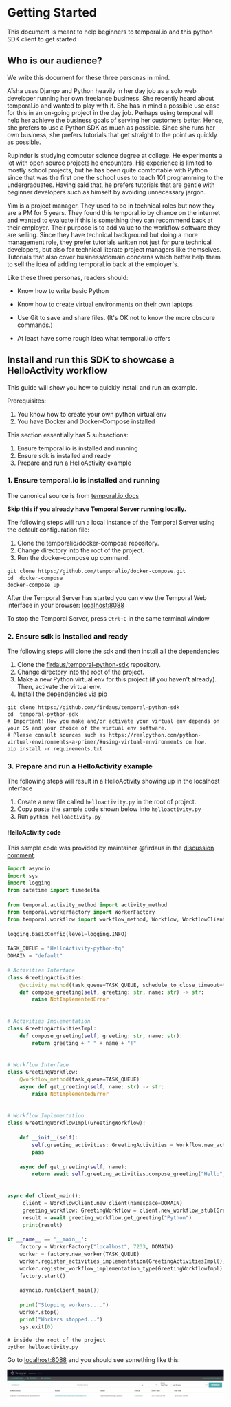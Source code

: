 # Getting Started

This document is meant to help beginners to temporal.io and this python SDK client to get started

## Who is our audience?

We write this document for these three personas in mind.

Aïsha uses Django and Python heavily in her day job as a solo web developer running her own freelance business. She recently heard about temporal.io and wanted to play with it. She has in mind a possible use case for this in an on-going project in the day job. Perhaps using temporal will help her achieve the business goals of serving her customers better. Hence, she prefers to use a Python SDK as much as possible. Since she runs her own business, she prefers tutorials that get straight to the point as quickly as possible.

Rupinder is studying computer science degree at college. He experiments a lot with open source projects he encounters. His experience is limited to mostly school projects, but he has been quite comfortable with Python since that was the first one the school uses to teach 101 programming to the undergraduates. Having said that, he prefers tutorials that are gentle with beginner developers such as himself by avoiding unnecessary jargon.

Yim is a project manager. They used to be in technical roles but now they are a PM for 5 years. They found this temporal.io by chance on the internet and wanted to evaluate if this is something they can recommend back at their employer. Their purpose is to add value to the workflow software they are selling. Since they have technical background but doing a more management role, they prefer tutorials written not just for pure technical developers, but also for technical literate project managers like themselves. Tutorials that also cover business/domain concerns which better help them to sell the idea of adding temporal.io back at the employer's.

Like these three personas, readers should:

- Know how to write basic Python

- Know how to create virtual environments on their own laptops

- Use Git to save and share files. (It's OK not to know the more obscure commands.)

- At least have some rough idea what temporal.io offers

## Install and run this SDK to showcase a HelloActivity workflow

This guide will show you how to quickly install and run an example.

Prerequisites:
1. You know how to create your own python virtual env
2. You have Docker and Docker-Compose installed

This section essentially has 5 subsections:
1. Ensure temporal.io is installed and running
2. Ensure sdk is installed and ready
3. Prepare and run a HelloActivity example

### 1. Ensure temporal.io is installed and running

The canonical source is from [temporal.io docs](https://docs.temporal.io/docs/server-quick-install/#run-the-temporal-server)

**Skip this if you already have Temporal Server running locally.**

The following steps will run a local instance of the Temporal Server using the default configuration file:

1. Clone the temporalio/docker-compose repository.
2. Change directory into the root of the project.
3. Run the docker-compose up command.


```
git clone https://github.com/temporalio/docker-compose.git
cd  docker-compose
docker-compose up
```

After the Temporal Server has started you can view the Temporal Web interface in your browser: [localhost:8088](http://localhost:8088/)

To stop the Temporal Server,  press `Ctrl+C` in the same terminal window

### 2. Ensure sdk is installed and ready

The following steps will clone the sdk and then install all the dependencies

1. Clone the [firdaus/temporal-python-sdk](https://github.com/firdaus/temporal-python-sdk) repository.
2. Change directory into the root of the project.
3. Make a new Python virtual env for this project (if you haven't already). Then, activate the virtual env.
4. Install the dependencies via pip

```
git clone https://github.com/firdaus/temporal-python-sdk
cd  temporal-python-sdk
# Important! How you make and/or activate your virtual env depends on your OS and your choice of the virtual env software.
# Please consult sources such as https://realpython.com/python-virtual-environments-a-primer/#using-virtual-environments on how.
pip install -r requirements.txt
```

### 3. Prepare and run a HelloActivity example

The following steps will result in a HelloActivity showing up in the localhost interface

1. Create a new file called `helloactivity.py` in the root of project.
2. Copy paste the sample code shown below into `helloactivity.py`
3. Run `python helloactivity.py`

#### HelloActivity code

This sample code was provided by maintainer @firdaus in the [discussion comment](https://github.com/firdaus/temporal-python-sdk/discussions/1#discussioncomment-265772).

```python
import asyncio
import sys
import logging
from datetime import timedelta

from temporal.activity_method import activity_method
from temporal.workerfactory import WorkerFactory
from temporal.workflow import workflow_method, Workflow, WorkflowClient

logging.basicConfig(level=logging.INFO)

TASK_QUEUE = "HelloActivity-python-tq"
DOMAIN = "default"

# Activities Interface
class GreetingActivities:
    @activity_method(task_queue=TASK_QUEUE, schedule_to_close_timeout=timedelta(seconds=1000))
    def compose_greeting(self, greeting: str, name: str) -> str:
        raise NotImplementedError


# Activities Implementation
class GreetingActivitiesImpl:
    def compose_greeting(self, greeting: str, name: str):
        return greeting + " " + name + "!"


# Workflow Interface
class GreetingWorkflow:
    @workflow_method(task_queue=TASK_QUEUE)
    async def get_greeting(self, name: str) -> str:
        raise NotImplementedError


# Workflow Implementation
class GreetingWorkflowImpl(GreetingWorkflow):

    def __init__(self):
        self.greeting_activities: GreetingActivities = Workflow.new_activity_stub(GreetingActivities)
        pass

    async def get_greeting(self, name):
        return await self.greeting_activities.compose_greeting("Hello", name)


async def client_main():
     client = WorkflowClient.new_client(namespace=DOMAIN)
     greeting_workflow: GreetingWorkflow = client.new_workflow_stub(GreetingWorkflow)
     result = await greeting_workflow.get_greeting("Python")
     print(result)

if __name__ == '__main__':
    factory = WorkerFactory("localhost", 7233, DOMAIN)
    worker = factory.new_worker(TASK_QUEUE)
    worker.register_activities_implementation(GreetingActivitiesImpl(), "GreetingActivities")
    worker.register_workflow_implementation_type(GreetingWorkflowImpl)
    factory.start()

    asyncio.run(client_main())

    print("Stopping workers....")
    worker.stop()
    print("Workers stopped...")
    sys.exit(0)
```


```
# inside the root of the project
python helloactivity.py
```

Go to [localhost:8088](http://localhost:8088/) and you should see something like this:

![helloactivity](images/01-helloactivity.png)